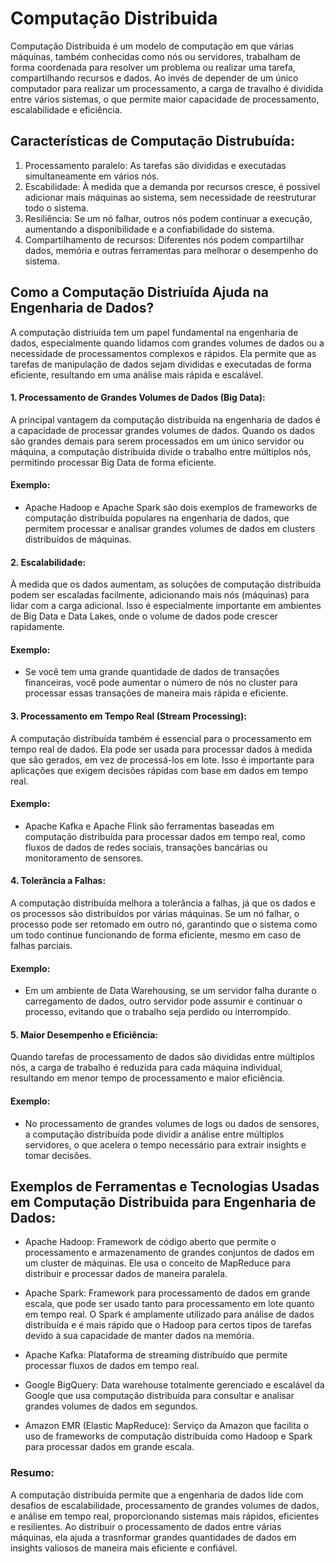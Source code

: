 # Computação Distribuida

Computação Distribuida é um modelo de computação em que várias máquinas, também conhecidas como nós ou servidores, trabalham de forma coordenada para resolver um problema ou realizar uma tarefa, compartilhando recursos e dados. Ao invés de depender de um único computador para realizar um processamento, a carga de travalho é dividida entre vários sistemas, o que permite maior capacidade de processamento, escalabilidade e eficiência.

## Características de Computação Distrubuída:

1. Processamento paralelo: As tarefas são divididas e executadas simultaneamente em vários nós.
2. Escabilidade: À medida que a demanda por recursos cresce, é possivel adicionar mais máquinas ao sistema, sem necessidade de reestruturar todo o sistema.
3. Resiliência: Se um nó falhar, outros nós podem continuar a execução, aumentando a disponibilidade e a confiabilidade do sistema.
4. Compartilhamento de recursos: Diferentes nós podem compartilhar dados, memória e outras ferramentas para melhorar o desempenho do sistema.

## Como a Computação Distriuída Ajuda na Engenharia de Dados?

A computação distriuída tem um papel fundamental na engenharia de dados, especialmente quando lidamos com grandes volumes de dados ou a necessidade de processamentos complexos e rápidos.
Ela permite que as tarefas de manipulação de dados sejam divididas e executadas de forma eficiente, resultando em uma análise mais rápida e escalável.

#### 1. Processamento de Grandes Volumes de Dados (Big Data):

A principal vantagem da computação distribuída na engenharia de dados é a capacidade de processar grandes volumes de dados. Quando os dados são grandes demais para serem processados em um único servidor ou máquina, a computação distribuída divide o trabalho entre múltiplos nós, permitindo processar Big Data de forma eficiente.

#### Exemplo:

  - Apache Hadoop e Apache Spark são dois exemplos de frameworks de computação distribuída populares na engenharia de dados, que permitem processar e analisar grandes volumes de dados em clusters distribuídos de máquinas.

#### 2. Escalabilidade:

À medida que os dados aumentam, as soluções de computação distribuída podem ser escaladas facilmente, adicionando mais nós (máquinas) para lidar com a carga adicional. Isso é especialmente importante em ambientes de Big Data e Data Lakes, onde o volume de dados pode crescer rapidamente.

#### Exemplo:

- Se você tem uma grande quantidade de dados de transações financeiras, você pode aumentar o número de nós no cluster para processar essas transações de maneira mais rápida e eficiente.

#### 3. Processamento em Tempo Real (Stream Processing):

A computação distribuída também é essencial para o processamento em tempo real de dados. Ela pode ser usada para processar dados à medida que são gerados, em vez de processá-los em lote.
Isso é importante para aplicações que exigem decisões rápidas com base em dados em tempo real.

#### Exemplo:

 - Apache Kafka e Apache Flink são ferramentas baseadas em computação distribuída para processar dados em tempo real, como fluxos de dados de redes sociais, transações bancárias ou monitoramento de sensores.

#### 4. Tolerância a Falhas:

A computação distribuída melhora a tolerância a falhas, já que os dados e os processos são distribuídos por várias máquinas. Se um nó falhar, o processo pode ser retomado em outro nó, garantindo que o sistema como um todo continue funcionando de forma eficiente, mesmo em caso de falhas parciais.

#### Exemplo:

 - Em um ambiente de Data Warehousing, se um servidor falha durante o carregamento de dados, outro servidor pode assumir e continuar o processo, evitando que o trabalho seja perdido ou interrompido.

#### 5. Maior Desempenho e Eficiência:

Quando tarefas de processamento de dados são divididas entre múltiplos nós, a carga de trabalho é reduzida para cada máquina individual, resultando em menor tempo de processamento e maior eficiência.

#### Exemplo:

 - No processamento de grandes volumes de logs ou dados de sensores, a computação distribuída pode dividir a análise entre múltiplos servidores, o que acelera o tempo necessário para extrair insights e tomar decisões.

## Exemplos de Ferramentas e Tecnologias Usadas em Computação Distribuida para Engenharia de Dados:

- Apache Hadoop: Framework de código aberto que permite o processamento e armazenamento de grandes conjuntos de dados em um cluster de máquinas. Ele usa o conceito de MapReduce para distribuir e processar dados de maneira paralela.

- Apache Spark:  Framework para processamento de dados em grande escala, que pode ser usado tanto para processamento em lote quanto em tempo real.  O Spark é amplamente utilizado para análise de dados distribuída e é mais rápido que o Hadoop para certos tipos de tarefas devido à sua capacidade de manter dados na memória.

- Apache Kafka: Plataforma de streaming distribuído que permite processar fluxos de dados em tempo real.

- Google BigQuery: Data warehouse totalmente gerenciado e escalável da Google que usa computação distribuída para consultar e analisar grandes volumes de dados em segundos.

- Amazon EMR (Elastic MapReduce): Serviço da Amazon que facilita o uso de frameworks de computação distribuída como Hadoop e Spark para processar dados em grande escala.

### Resumo:

A computação distribuida permite que a engenharia de dados lide com desafios de escalabilidade, processamento de grandes volumes de dados, e análise em tempo real, proporcionando sistemas mais rápidos, eficientes e resilientes. Ao distribuir o processamento de dados entre várias máquinas, ela ajuda a trasnformar grandes quantidades de dados em insights valiosos de maneira mais eficiente e confiável.
